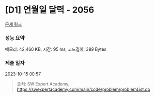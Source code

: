 # [D1] 연월일 달력 - 2056 

[문제 링크](https://swexpertacademy.com/main/code/problem/problemDetail.do?contestProbId=AV5QLkdKAz4DFAUq) 

### 성능 요약

메모리: 42,460 KB, 시간: 95 ms, 코드길이: 389 Bytes

### 제출 일자

2023-10-15 00:57



> 출처: SW Expert Academy, https://swexpertacademy.com/main/code/problem/problemList.do